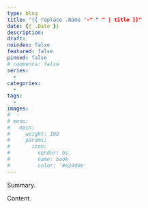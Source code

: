 ```yaml
---
type: blog
title: "{{ replace .Name "-" " " | title }}"
date: {{ .Date }}
description: 
draft:
noindex: false
featured: false
pinned: false
# comments: false
series:
  - 
categories:
  - 
tags:
  - 
images:
#  - 
# menu:
#   main:
#     weight: 100
#     params:
#       icon:
#         vendor: bs
#         name: book
#         color: '#e24d0e'
---
```


Summary.

<!--more-->

Content.
